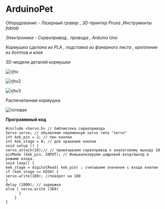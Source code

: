 # ArduinoPet

*Оборудование -  Лазерный гравер ,  3D-принтер Prusa ,Инструменты fablab*

*Электроника - Сервопривод , провода ,  Arduino Uno*

*Кормушка сделана из PLA , подставка из фанерного  листа , крепление из ботлтов и  клея*

3D-модели  деталей кормушки 

![rjhv](https://github.com/ALEXKORNEEV2000/ArduinoPet/assets/85906021/19acc5af-f6ea-444a-92d8-70a0c097bf69)

![rjhv2](https://github.com/ALEXKORNEEV2000/ArduinoPet/assets/85906021/df21d2d0-21a1-4c91-9b5d-c6e492e44bc2)

![rjhv3](https://github.com/ALEXKORNEEV2000/ArduinoPet/assets/85906021/535188b4-b0d1-4ac7-bbf0-bbb8c324a9c6)



Распечатанная кормушка 


![готовая](https://github.com/ALEXKORNEEV2000/ArduinoPet/assets/85906021/55e2b588-5f80-4cb1-945f-a732a8480ff0)


**Программный код**

``` Arduino 
#include <Servo.h> // библиотека сервопривода
Servo servo; // объявляем переменную servo типа "servo" 
int kek_pin = 2; // пин кнопки
int kek_stage = 0; // для хранения кнопки
void setup () {
servo.attach(10);// // привязываем сервопривод к аналоговому выходу 10
pinMode (kek_pin, INPUT); // Инициализируем цифровой вход/выход в режиме входа.
void loop() {
kek_stage = digitalRead( kek_pin) ; считываем значения с входа кнопки
if (kek_stage == HIGH) {
servo.write(180); //поворот на 180 
}
delay (2000); // задержка 
else [ servo.write (360)
      }
    }
}
```
